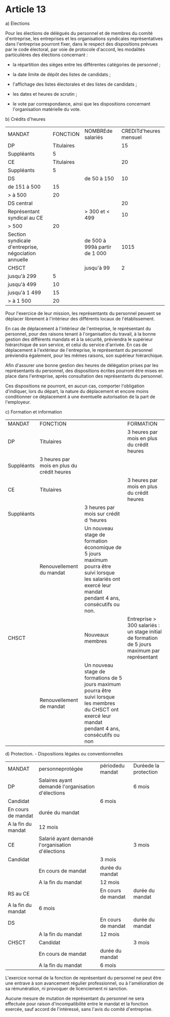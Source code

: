 # Article 13

a) Elections

Pour les élections de délégués du personnel et de membres du comité d'entreprise, les entreprises et les organisations syndicales représentatives dans l'entreprise pourront fixer, dans le respect des dispositions prévues par le code électoral, par voie de protocole d'accord, les modalités particulières des élections concernant :

- la répartition des sièges entre les différentes catégories de personnel ;

- la date limite de dépôt des listes de candidats ;

- l'affichage des listes électorales et des listes de candidats ;

- les dates et heures de scrutin ;

- le vote par correspondance, ainsi que les dispositions concernant l'organisation matérielle du vote.

b) Crédits d'heures



|  |  |  |  |
| --- | --- | --- | --- |
| MANDAT | FONCTION | NOMBREde salariés | CREDITd'heures mensuel |
| DP | Titulaires |  | 15 |
| Suppléants | 5 |
| CE | Titulaires |  | 20 |
| Suppléants | 5 |
| DS |  | de 50 à 150 | 10 |
| de 151 à 500 | 15 |
| > à 500 | 20 |
| DS central |  |  | 20 |
| Représentant syndical au CE |  | > 300 et < 499 | 10 |
| > 500 | 20 |
| Section syndicale d'entreprise, négociation annuelle |  | de 500 à 999à partir de 1 000 | 1015 |
| CHSCT |  | jusqu'à 99 | 2 |
| jusqu'à 299 | 5 |
| jusqu'à 499 | 10 |
| jusqu'à 1 499 | 15 |
| > à 1 500 | 20 |

Pour l'exercice de leur mission, les représentants du personnel peuvent se déplacer librement à l'intérieur des différents locaux de l'établissement.

En cas de déplacement à l'intérieur de l'entreprise, le représentant du personnel, pour des raisons tenant à l'organisation du travail, à la bonne gestion des différents mandats et à la sécurité, préviendra le supérieur hiérarchique de son service, et celui du service d'arrivée. En cas de déplacement à l'extérieur de l'entreprise, le représentant du personnel préviendra également, pour les mêmes raisons, son supérieur hiérarchique.

Afin d'assurer une bonne gestion des heures de délégation prises par les représentants du personnel, des dispositions écrites pourront être mises en place dans l'entreprise, après consultation des représentants du personnel.

Ces dispositions ne pourront, en aucun cas, comporter l'obligation d'indiquer, lors du départ, la nature du déplacement et encore moins conditionner ce déplacement à une éventuelle autorisation de la part de l'employeur.

c) Formation et information



|  |  |  |  |
| --- | --- | --- | --- |
| MANDAT | FONCTION |  | FORMATION |
| DP | Titulaires |  | 3 heures par mois en plus du crédit heures |
| Suppléants | 3 heures par mois en plus du crédit heures |
| CE | Titulaires |  | 3 heures par mois en plus du crédit heures |
| Suppléants |  | 3 heures par mois sur crédit d ‘heures |
|  | Renouvellement du mandat | Un nouveau stage de formation économique de 5 jours maximum pourra être suivi lorsque les salariés ont exercé leur mandat pendant 4 ans, consécutifs ou non. |
| CHSCT |  | Nouveaux membres | Entreprise > 300 salariés : un stage initial de formation de 5 jours maximum par représentant |
|  | Renouvellement de mandat | Un nouveau stage de formations de 5 jours maximum pourra être suivi lorsque les membres du CHSCT ont exercé leur mandat pendant 4 ans, consécutifs ou non |

d) Protection. - Dispositions légales ou conventionnelles



|  |  |  |  |
| --- | --- | --- | --- |
| MANDAT | personneprotégée | périodedu mandat | Duréede la protection |
| DP | Salaires ayant demandé l'organisation d'élections |  | 6 mois |
| Candidat |  | 6 mois |
| En cours de mandat | durée du mandat |
| A la fin du mandat | 12 mois |
| CE | Salarié ayant demandé l'organisation d'élections |  | 3 mois |
| Candidat |  | 3 mois |
|  | En cours de mandat | durée du mandat |
|  | A la fin du mandat | 12 mois |
| RS au CE |  | En cours de mandat | durée du mandat |
| A la fin du mandat | 6 mois |
| DS |  | En cours de mandat | durée du mandat |
|  | A la fin du mandat | 12 mois |
| CHSCT | Candidat |  | 3 mois |
|  | En cours de mandat | durée du mandat |
|  | A la fin du mandat | 6 mois |

L'exercice normal de la fonction de représentant du personnel ne peut être une entrave à son avancement régulier professionnel, ou à l'amélioration de sa rémunération, ni provoquer de licenciement ni sanction.

Aucune mesure de mutation de représentant du personnel ne sera effectuée pour raison d'incompatibilité entre le mandat et la fonction exercée, sauf accord de l'intéressé, sans l'avis du comité d'entreprise.

